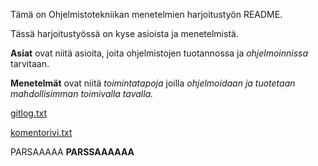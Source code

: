 Tämä on Ohjelmistotekniikan menetelmien harjoitustyön README.

Tässä harjoitustyössä on kyse asioista ja menetelmistä.

**Asiat** ovat niitä asioita, joita ohjelmistojen tuotannossa ja *ohjelmoinnissa* tarvitaan.

**Menetelmät** ovat niitä *toimintatapoja* joilla *ohjelmoidaan ja tuotetaan mahdollisimman toimivalla tavalla.*

[gitlog.txt](https://github.com/SaladOrb/otm-harjoitustyo/blob/master/laskarit/viikko1/gitlog.txt)

[komentorivi.txt](https://github.com/SaladOrb/otm-harjoitustyo/blob/master/laskarit/viikko1/komentorivi.txt)

PARSAAAAA **PARSSAAAAAA**
